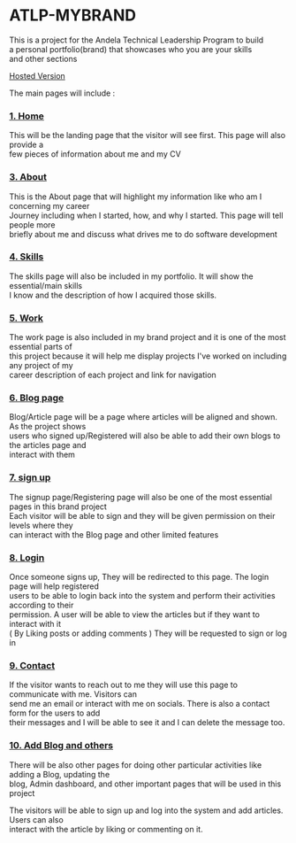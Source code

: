 # ATLP-MYBRAND
This is a project for the Andela Technical Leadership Program to build  
a personal portfolio(brand) that showcases who you are your skills  
and other sections

[Hosted Version](https://atlp-mybrand-by9rfqmz8-bahati10.vercel.app/)


The main pages will include : 

### [1. Home](https://atlp-mybrand-by9rfqmz8-bahati10.vercel.app/)
This will be the landing page that the visitor will see first. This page will also provide a  
few pieces of information about me and my CV

### [3. About](https://atlp-mybrand-by9rfqmz8-bahati10.vercel.app/about.html)
This is the About page that will highlight my information like who am I concerning my career  
Journey including when I started, how, and why I  started. This  page will tell people more  
briefly about me  and discuss what  drives me to do software development

### [4. Skills](https://atlp-mybrand-by9rfqmz8-bahati10.vercel.app/skills.html)
The skills page will also be included in my portfolio. It will show the essential/main skills  
I know and the description of how I acquired  those skills.

### [5. Work](https://atlp-mybrand-by9rfqmz8-bahati10.vercel.app/skills.html)
The work page is also included in my brand project and it is one of the most essential parts of  
this project because it will help me display projects I've worked on including any project of my  
career description of each project and link for navigation

### [6. Blog page](https://atlp-mybrand-by9rfqmz8-bahati10.vercel.app/blog.html)

Blog/Article page will be a page where articles will be aligned and shown. As the project shows  
users who signed up/Registered will also be able to add their own blogs to the articles page and  
interact with them

### [7. sign up](https://atlp-mybrand-by9rfqmz8-bahati10.vercel.app/signup.html)
The signup page/Registering page will also be one of the most essential pages in this brand project  
Each visitor will be able to sign and they will be given permission on their levels where they  
can interact with the Blog page and other limited features

### [8. Login](https://atlp-mybrand-by9rfqmz8-bahati10.vercel.app/login.html)
Once someone signs up, They will be redirected to this page. The login page will help registered  
users to be able to login back into the system and perform their activities according to their  
permission. A user will be able to view the articles but if they want to interact with it  
( By Liking posts or adding comments ) They will be requested to sign or log in

### [9. Contact](https://atlp-mybrand-by9rfqmz8-bahati10.vercel.app/contact.html)
If the visitor wants to reach out to me they will use this page to communicate with me. Visitors can  
send me an email or interact with me on socials. There is also a contact form for the users to add  
their messages and I will be able to see it and I can delete the message too.


### [10. Add Blog and others](https://atlp-mybrand-by9rfqmz8-bahati10.vercel.app/addblog.html)

There will be also other pages for doing other particular activities like adding a Blog, updating the  
blog, Admin dashboard, and other important pages that will be used in this project


The visitors will be able to sign up and log into the system and add  articles. Users can also  
interact with the article by liking or commenting on it.
